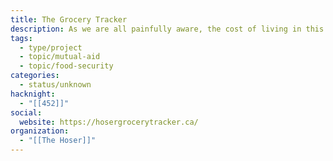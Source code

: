```yaml
---
title: The Grocery Tracker
description: As we are all painfully aware, the cost of living in this country has increased. As a result, stories focused on the necessities of life (food, shelter, health) have become even more important. That's why we're so proud to present the live beta of The Hoser's Grocery Tracking Project. With this dashboard, you'll be able to find the cheapest grocery stores in the city. As we work towards that goal, we thought we'd provide you with the data we are tracking from grocery stores across the city.
tags:
  - type/project
  - topic/mutual-aid
  - topic/food-security
categories:
  - status/unknown
hacknight:
  - "[[452]]"
social:
  website: https://hosergrocerytracker.ca/
organization:
  - "[[The Hoser]]"
---
```

